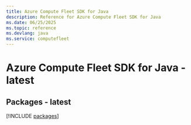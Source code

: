 ```yaml
---
title: Azure Compute Fleet SDK for Java
description: Reference for Azure Compute Fleet SDK for Java
ms.date: 06/25/2025
ms.topic: reference
ms.devlang: java
ms.service: computefleet
---
```

# Azure Compute Fleet SDK for Java - latest
## Packages - latest
[!INCLUDE [packages](compute-fleet-index.md)]